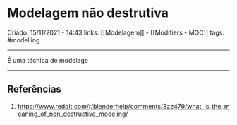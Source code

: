 # Modelagem não destrutiva
Criado: 15/11/2021 - 14:43
links: [[Modelagem]] - [[Modifiers - MOC]]
tags: #modelling 

---

É uma técnica de modelage

---
## Referências
1. https://www.reddit.com/r/blenderhelp/comments/8zz479/what_is_the_meaning_of_non_destructive_modeling/